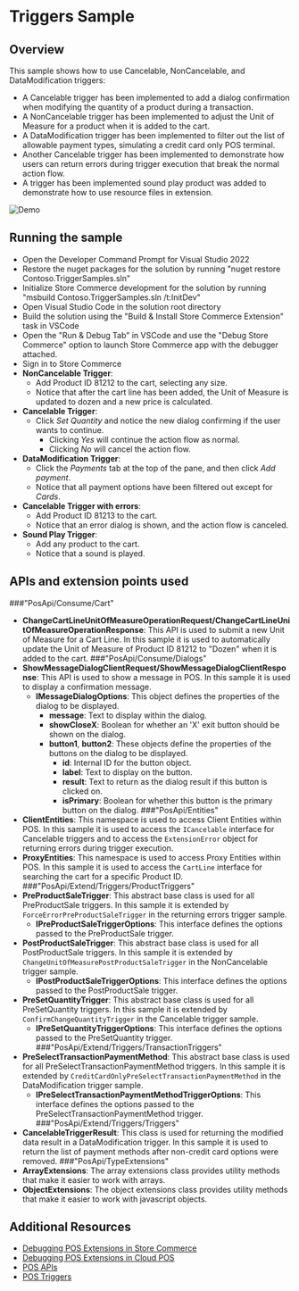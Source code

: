 # Triggers Sample
## Overview
This sample shows how to use Cancelable, NonCancelable, and DataModification triggers:
 - A Cancelable trigger has been implemented to add a dialog confirmation when modifying the quantity of a product during a transaction.
 - A NonCancelable trigger has been implemented to adjust the Unit of Measure for a product when it is added to the cart.
 - A DataModification trigger has been implemented to filter out the list of allowable payment types, simulating a credit card only POS terminal.
 - Another Cancelable trigger has been implemented to demonstrate how users can return errors during trigger execution that break the normal action flow.
 - A trigger has been implemented sound play product was added to demonstrate how to use resource files in extension.

![Demo](./Demo.gif)

## Running the sample
- Open the Developer Command Prompt for Visual Studio 2022
- Restore the nuget packages for the solution by running "nuget restore Contoso.TriggerSamples.sln"
- Initialize Store Commerce development for the solution by running "msbuild Contoso.TriggerSamples.sln /t:InitDev"
- Open Visual Studio Code in the solution root directory
- Build the solution using the "Build & Install Store Commerce Extension" task in VSCode
- Open the "Run & Debug Tab" in VSCode and use the "Debug Store Commerce" option to launch Store Commerce app with the debugger attached.
- Sign in to Store Commerce
- **NonCancelable Trigger**:
  - Add Product ID 81212 to the cart, selecting any size.
  - Notice that after the cart line has been added, the Unit of Measure is updated to dozen and a new price is calculated.
- **Cancelable Trigger**:
  - Click *Set Quantity* and notice the new dialog confirming if the user wants to continue.
    - Clicking *Yes* will continue the action flow as normal.
    - Clicking *No* will cancel the action flow.
- **DataModification Trigger**:
  - Click the *Payments* tab at the top of the pane, and then click *Add payment*.
  - Notice that all payment options have been filtered out except for *Cards*.
- **Cancelable Trigger with errors**:
  - Add Product ID 81213 to the cart.
  - Notice that an error dialog is shown, and the action flow is canceled.
- **Sound Play Trigger**:
  - Add any product to the cart.
  - Notice that a sound is played.

## APIs and extension points used
###"PosApi/Consume/Cart"
- **ChangeCartLineUnitOfMeasureOperationRequest/ChangeCartLineUnitOfMeasureOperationResponse**: This API is used to submit a new Unit of Measure for a Cart Line. In this sample it is used to automatically update the Unit of Measure of Product ID 81212 to "Dozen" when it is added to the cart.
###"PosApi/Consume/Dialogs"
- **ShowMessageDialogClientRequest/ShowMessageDialogClientResponse**: This API is used to show a message in POS. In this sample it is used to display a confirmation message.
  - **IMessageDialogOptions**: This object defines the properties of the dialog to be displayed.
    - **message**: Text to display within the dialog.
    - **showCloseX**: Boolean for whether an 'X' exit button should be shown on the dialog.
    - **button1**, **button2**: These objects define the properties of the buttons on the dialog to be displayed.
      - **id**: Internal ID for the button object.
      - **label**: Text to display on the button.
      - **result**: Text to return as the dialog result if this button is clicked on.
      - **isPrimary**: Boolean for whether this button is the primary button on the dialog.
###"PosApi/Entities"
- **ClientEntities**: This namespace is used to access Client Entities within POS. In this sample it is used to access the `ICancelable` interface for Cancelable triggers and to access the `ExtensionError` object for returning errors during trigger execution.
- **ProxyEntities**: This namespace is used to access Proxy Entities within POS. In this sample it is used to access the `CartLine` interface for searching the cart for a specific Product ID.
###"PosApi/Extend/Triggers/ProductTriggers"
- **PreProductSaleTrigger**: This abstract base class is used for all PreProductSale triggers. In this sample it is extended by `ForceErrorPreProductSaleTrigger` in the returning errors trigger sample.
  - **IPreProductSaleTriggerOptions**: This interface defines the options passed to the PreProductSale trigger.
- **PostProductSaleTrigger**: This abstract base class is used for all PostProductSale triggers. In this sample it is extended by `ChangeUnitOfMeasurePostProductSaleTrigger` in the NonCancelable trigger sample.
  - **IPostProductSaleTriggerOptions**: This interface defines the options passed to the PostProductSale trigger.
- **PreSetQuantityTrigger**: This abstract base class is used for all PreSetQuantity triggers. In this sample it is extended by `ConfirmChangeQuantityTrigger` in the Cancelable trigger sample.
  - **IPreSetQuantityTriggerOptions**: This interface defines the options passed to the PreSetQuantity trigger.
###"PosApi/Extend/Triggers/TransactionTriggers"
- **PreSelectTransactionPaymentMethod**: This abstract base class is used for all PreSelectTransactionPaymentMethod triggers. In this sample it is extended by `CreditCardOnlyPreSelectTransactionPaymentMethod` in the DataModification trigger sample.
  - **IPreSelectTransactionPaymentMethodTriggerOptions**: This interface defines the options passed to the PreSelectTransactionPaymentMethod trigger.
###"PosApi/Extend/Triggers/Triggers"
- **CancelableTriggerResult**: This class is used for returning the modified data result in a DataModification trigger. In this sample it is used to return the list of payment methods after non-credit card options were removed.
###"PosApi/TypeExtensions"
- **ArrayExtensions**: The array extensions class provides utility methods that make it easier to work with arrays.
- **ObjectExtensions**: The object extensions class provides utility methods that make it easier to work with javascript objects.

## Additional Resources
- [Debugging POS Extensions in Store Commerce](https://learn.microsoft.com/en-us/dynamics365/commerce/dev-itpro/sc-debug)
- [Debugging POS Extensions in Cloud POS](https://docs.microsoft.com/en-us/dynamics365/commerce/dev-itpro/pos-extension/debug-pos-extension#run-and-debug-cloud-pos)
- [POS APIs](https://docs.microsoft.com/en-us/dynamics365/commerce/dev-itpro/pos-apis)
- [POS Triggers](https://docs.microsoft.com/en-us/dynamics365/commerce/dev-itpro/pos-trigger-printing)